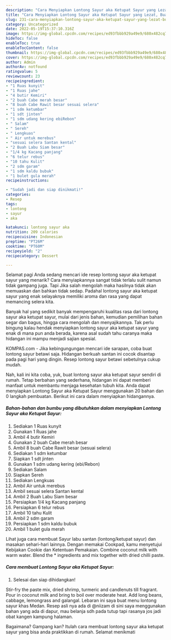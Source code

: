 ```yaml
---
description: "Cara Menyiapkan Lontong Sayur aka Ketupat Sayur yang Lezat, Buat Buka Puasa}"
title: "Cara Menyiapkan Lontong Sayur aka Ketupat Sayur yang Lezat, Buat Buka Puasa}"
slug: 231-cara-menyiapkan-lontong-sayur-aka-ketupat-sayur-yang-lezat-buat-buka-puasa
category: Uncategorized
date: 2022-05-19T15:37:10.316Z
image: https://img-global.cpcdn.com/recipes/ed93fbbb929a49e9/680x482cq70/lontong-sayur-aka-ketupat-sayur-foto-resep-utama.jpg
hideToc: false
enableToc: true
enableTocContent: false
thumbnail: https://img-global.cpcdn.com/recipes/ed93fbbb929a49e9/680x482cq70/lontong-sayur-aka-ketupat-sayur-foto-resep-utama.jpg
cover: https://img-global.cpcdn.com/recipes/ed93fbbb929a49e9/680x482cq70/lontong-sayur-aka-ketupat-sayur-foto-resep-utama.jpg
author: Admin
authorAv: notfound
ratingvalue: 5
reviewcount: 23
recipeingredient:
- "1 Ruas kunyit"
- "1 Ruas jahe"
- "4 butir Kemiri"
- "2 buah Cabe merah besar"
- "8 buah Cabe Rawit besar sesuai selera"
- "1 sdm ketumbar"
- "1 sdt jinten"
- "1 sdm udang kering ebiRebon"
- " Salam"
- " Sereh"
- " Lengkuas"
- " Air untuk merebus"
- "sesuai selera Santan kental"
- "2 Buah Labu Siam besar"
- "1/4 kg Kacang panjang"
- "6 telur rebus"
- "10 tahu Kulit"
- "2 sdm garam"
- "1 sdm kaldu bubuk"
- "1 bulet gula merah"
recipeinstructions:

- "Sudah jadi dan siap dinikmati!"
categories:
- Resep
tags:
- lontong
- sayur
- aka

katakunci: lontong sayur aka 
nutrition: 209 calories
recipecuisine: Indonesian
preptime: "PT26M"
cooktime: "PT60M"
recipeyield: "2"
recipecategory: Dessert

---
```



Selamat pagi Anda sedang mencari ide resep lontong sayur aka ketupat sayur yang menarik? Cara menyiapkannya sangat tidak terlalu sulit namun tidak gampang juga. Tapi Jika salah mengolah maka hasilnya tidak akan memuaskan dan bahkan tidak sedap. Padahal lontong sayur aka ketupat sayur yang enak selayaknya memiliki aroma dan rasa yang dapat memancing selera kita.


Banyak hal yang sedikit banyak mempengaruhi kualitas rasa dari lontong sayur aka ketupat sayur, mulai dari jenis bahan, kemudian pemilihan bahan segar dan bagus, hingga cara mengolah dan menyajikannya. Tak perlu bingung kalau hendak menyiapkan lontong sayur aka ketupat sayur yang enak di mana pun anda berada, karena asal sudah tahu caranya maka hidangan ini mampu menjadi sajian spesial.

KOMPAS.com - Jika kebingungungan mencari ide sarapan, coba buat lontong sayur betawi saja. Hidangan berkuah santan ini cocok disantap pada pagi hari yang dingin. Resep lontong sayur betawi sebetulnya cukup mudah.


Nah, kali ini kita coba, yuk, buat lontong sayur aka ketupat sayur sendiri di rumah. Tetap berbahan yang sederhana, hidangan ini dapat memberi manfaat untuk membantu menjaga kesehatan tubuh kita. Anda dapat menyiapkan Lontong Sayur aka Ketupat Sayur menggunakan 20 bahan dan 0 langkah pembuatan. Berikut ini cara dalam menyiapkan hidangannya.

<!--inarticleads1-->

##### Bahan-bahan dan bumbu yang dibutuhkan dalam menyiapkan Lontong Sayur aka Ketupat Sayur:

1. Sediakan 1 Ruas kunyit
1. Gunakan 1 Ruas jahe
1. Ambil 4 butir Kemiri
1. Gunakan 2 buah Cabe merah besar
1. Ambil 8 buah Cabe Rawit besar (sesuai selera)
1. Sediakan 1 sdm ketumbar
1. Siapkan 1 sdt jinten
1. Gunakan 1 sdm udang kering (ebi/Rebon)
1. Sediakan  Salam
1. Siapkan  Sereh
1. Sediakan  Lengkuas
1. Ambil  Air untuk merebus
1. Ambil sesuai selera Santan kental
1. Ambil 2 Buah Labu Siam besar
1. Persiapkan 1/4 kg Kacang panjang
1. Persiapkan 6 telur rebus
1. Ambil 10 tahu Kulit
1. Ambil 2 sdm garam
1. Persiapkan 1 sdm kaldu bubuk
1. Ambil 1 bulet gula merah


Lihat juga cara membuat Sayur labu santan (lontong/ketupat sayur) dan masakan sehari-hari lainnya. Dengan memakai Cookpad, kamu menyetujui Kebijakan Cookie dan Ketentuan Pemakaian. Combine coconut milk with warm water. Blend the * ingredients and mix together with dried chilli paste. 

<!--inarticleads2-->

##### Cara membuat Lontong Sayur aka Ketupat Sayur:


1. Selesai dan siap dihidangkan!

Stir-fry the paste mix, dried shrimp, turmeric and candlenuts till fragrant. Pour in coconut milk and bring to boil over moderate heat. Add long beans, cabbage, lemongrass and galangal. Lebaran ini saya buat menu lontong sayur khas Medan. Resep asli nya ada di @niizam di sini saya menggunakan bahan yang ada di dapur, mau belanja sdh pada tutup tapi rasanya jos jadi obat kangen kampung halaman. 

Bagaimana? Gampang kan? Itulah cara membuat lontong sayur aka ketupat sayur yang bisa anda praktikkan di rumah. Selamat menikmati
